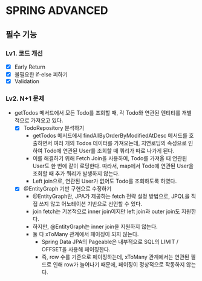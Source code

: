 # SPRING ADVANCED
## 필수 기능
### Lv1. 코드 개선
- [x] Early Return
- [x] 불필요한 if-else 피하기
- [x] Validation
### Lv2. N+1 문제
- getTodos 메서드에서 모든 Todo를 조회할 때, 각 Todo와 연관된 엔티티를 개별적으로 가져오고 있다.
  - [x] TodoRepository 분석하기
    - getTodos 메서드에서 findAllByOrderByModifiedAtDesc 메서드를 호출하면서 여러 개의 Todos 데이터를 가져오는데, 지연로딩의 속성으로 인하여 Todo에 연관된 User를 조회할 때 쿼리가 따로 나가게 된다.
    - 이를 해결하기 위해 Fetch Join을 사용하여, Todo를 가져올 때 연관된 User도 한 번에 같이 로딩한다. 따라서, map에서 Todo에 연관된 User을 조회할 때 추가 쿼리가 발생하지 않는다.
    - Left join으로, 연관된 User가 없어도 Todo를 조회하도록 하였다.
  - [x] @EntityGraph 기반 구현으로 수정하기
    - @EntityGraph란, JPA가 제공하는 fetch 전략 설정 방법으로, JPQL을 직접 쓰지 않고 어노테이션 기반으로 선언할 수 있다.
    - join fetch는 기본적으로 inner join이지만 left join과 outer join도 지원한다.
    - 하지만, @EntityGraph는 inner join을 지원하지 않는다. 
    - 둘 다 xToMany 관계에서 페이징이 되지 않는다.
      - Spring Data JPA의 Pageable은 내부적으로 SQL의 LIMIT / OFFSET을 사용해 페이징한다.
      - 즉, row 수를 기준으로 페이징하는데, xToMany 관계에서는 연관된 필드로 인해 row가 늘어나기 때문에, 페이징이 정상적으로 작동하지 않는다.
